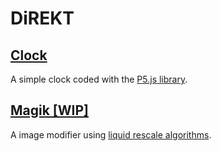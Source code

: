 # DiREKT
## [**Clock**](http://dir3kt.github.io/CLOCK/)
A simple clock coded with the [P5.js library](https://p5js.org/).
## [**Magik [WIP]**](http://dir3kt.github.io/MAGIK/)
A image modifier using [liquid rescale algorithms](https://en.wikipedia.org/wiki/Seam_carving).
